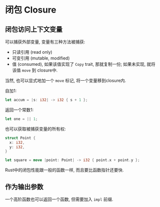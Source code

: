 # 闭包 Closure

## 闭包访问上下文变量

可以捕获外部变量, 变量有三种方法被捕获:

- 只读引用 (read only)
- 可变引用 (mutable, modified)
- 值 (consumed), 如果该值实现了 `Copy` trait, 那就复制一份; 如果未实现, 就将该值 `move` 到 closure中.

当然, 也可以显式地加一个 `move` 标记, 将一个变量移到closure内.

自加1:

```rust
let accum = |s: i32| -> i32 { s + 1 };
```

返回一个常数1:

```rust
let one = || 1;
```

也可以获取被捕获变量的所有权:

```rust
struct Point {
  x: i32,
  y: i32,
}

let square = move |point: Point| -> i32 { point.x + point.y };
```

Rust中的闭包性能跟一般的函数一样, 而且要比函数指针还要快.

## 作为输出参数

一个高阶函数也可以返回一个函数, 但需要加入 `impl` 前缀.
